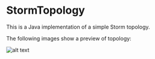 # StormTopology
This is a Java implementation of a simple Storm topology.

 The following images show a preview of topology:

 ![alt text](https://github.com/robertoiuliano98/StormTopology/blob/main/Topology_PREV/topology.png)
